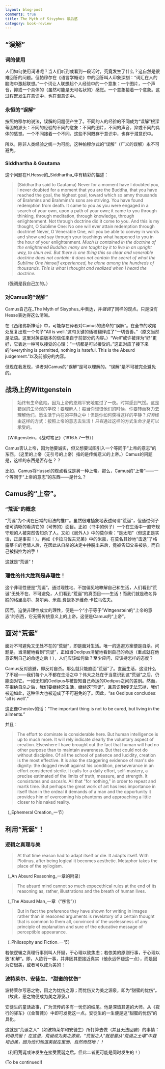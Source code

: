 ```yaml
---
layout: blog-post
comments: true
title: The Myth of Sisyphus 读后感
category: book-review
---
```



## “误解”

### 词的使用

人们如何使用词语呢？当人们听到或看到一段话时，究竟发生了什么？这自然是很难回答的问题。但帕穆尔在《语言学概论》中的回答叫人印象深刻：“词汇在人的脑海中激起联想。”一个词让人联想起个人经验中的一个意象：一个图片，一个声音，抑或一个具体的（虽然可能是无可名状的）感觉。一个意象接着一个意象。这过程既发生在意识中，也在潜意识中。

### 永恒的“误解”

按照帕穆尔的说法，误解的问题便产生了。不同的人的经验的不同成为“误解”根深蒂固的源头：不同的经验的不同的意象：不同的图片，不同的声音，抑或不同的具体的感觉。一个不同接着一个不同。这些不同既存于意识中，也存于潜意识中。

所以，除非人类经验之统一为可能，这种帕穆尔式的“误解”（广义的误解）永不可避免。

### Siddhartha & Gautama

这个问题在H.Hesse的_Siddhartha_中有精彩的描述：

> (Siddhartha said to Gautama) Never for a moment have I doubted you, I never doubted for a moment that you are the Buddha, that you have reached the goal, the highest goal, toward which so amny thousands of Brahmins and Brahmins's sons are striving. You have found redemption from death. It came to you as you were engaged in a search of your own, upon a path of your own; it came to you through thinking, through meditation, through knowledge, through enlightenment. Not through doctrine did it come to you. And this is my thought, O Sublime One: No one will ever attain redemption through doctrine! Never, O Venerable One, will you be able to convey in words and show and say through your teachings what happened to you in the hour of your enlightenment. *Much is contained in the doctrine of the enlightened Buddha; many are taught by it to live in an upright way, to shun evil. But there is one thing this so clear and venerable doctrine does not contain: it does not contain the secret of what the Sublime One himself experienced, he alone among the hundreds of thousands. This is what I thought and realized when I heard the doctrine.*

（强调是我自己加的。）

### 对Camus的“误解”

Camus自己在_The Myth of Sisyphus_中表达，并*强调*了同样的观点。只是没有Hesse表达得这么清晰。

在《西绪弗斯神话》中，可能存在译者对Camus的致命的“误解”。在全书的收尾处反复出现一个句子“All is well.”这句关键的话被翻译成了“一切皆善。”（原文当然是法语。这里对英语版本的信任来自于前部分的内容。）“Well”或许被译为“好”更好，它表达一种可以接受的心理：“一切都是可以接受的。”这正对应了接下来的“everything is permitted, nothing is hateful. This is the Absurd judgement.”以及前部分的内容。

但现在我发现，译者对Camus的“误解”是可以理解的。“误解”是不可被完全避免的。


## 战场上的Wittgenstein

> 始终有生命危险。因为上帝的恩赐平安地度过了一夜。时常感到气馁。这是错误的生命观的学校！要理解人！每当你想恨他们的时候，你要转而努力去理解他们。愿生活于内在的平静之中！但是你如何获得这样的平静？*只有*经由这样的方式：按照上帝的意志去生活！*只有*通过这样的方式生命才是可以承受的。

（Wittgenstein，《战时笔记》（1916.5.7一节））

Camus否认上帝，因为他要诚实，但又想要试图引入一个等同于“上帝的意志”的东西。（这里的上帝（无引号的上帝）指的是传统意义的上帝。）Camus的问题是，这样的东西是否存在？？

比如，Camus将Hussel的观点看成是另一种上帝。那么，Camus的“上帝”——一个等同于“上帝的意志”的东西——是什么？


## Camus的“上帝”。

### “荒诞”的概念

“荒诞”为个词在日常的用法的推广。虽然很难抽象地表述何谓“荒诞”，但通过例子便可清晰的看清它的（可怖的）面目。正如（书中的例子）一个在生活中一直守规守矩的人被突然告知杀了人。又如《局外人》中的莫尔索：“是太阳”（但这正是实话，正是事实！）。再如《卡拉马佐夫兄弟》中的米嘉，在莫名其妙地“击退”了格露莘卡的老情人后，在因此从自杀的决定中挣脱出来后，竟被告知父亲被杀，而自己被指控为凶手！

这就是“荒诞”！

### 理性的伟大胜利是非理性！

这个非理性便是“荒诞”。通过理性地、不加偏见地暸解自己和生活，人们看到“荒诞”无处不在、不可避免，人们看到“荒诞”的真面目——生活！而我们就是改名异姓的格里高尔、莫尔索、米嘉.费饶多罗维奇.卡拉马佐夫。

因而，迫使非理性成立的理性，便是一个“小于等于”Wittgenstein的“上帝的意志”的东西，它无需传统意义上的上帝。这便是Camus的“上帝”。


## 面对“荒诞”

面对不可避免又无处不在的“荒诞”，即是面对生活。唯一的逃避方案便是自杀。问题是，当清醒地看到“荒诞”，正如当Oedipus清醒地看到自己的命运（重点就在他意识到自己的命运之后！），人们应该如何做？至少应问，应该持怎样的态度？

Camus反对逃避，即反对自杀。那么就只能直面“荒诞”了。直面生活，这没什么了不起——我们每个人不都在生活之中？伟大之处在于当意识到这“荒诞”之后，仍能面对它。一如无知的Oedipus与被告知自己命运的Oedipus之间的差别。然而，在拒绝自杀之后，我们要继续这生活，继续这“荒诞”，且意识到便无法忘掉，我们被迫如此，这种伟大也被迫成了不可避免的了。因此，“as Oedipus concludes: 'all is well'.”

这正像Chestov的话：“The important thing is not to be cured, but living in the ailments.”


并且：

> The effort to dominate is considerable here. But human intelligence is up to much more. It will rely indicate clearly the voluntary aspect of creation. Elsewhere I have brought out the fact that human will had no other purpose than to maintain awareness. But that could not do without discipline. Of all the school of patience and lucidity, creation is the most effective. It is also the staggering evidence of man's sle dignity: the dogged revolt against his condition, perseverance in an effort considered sterile. It calls for a daily effort, self-mastery, a precise estimated of the limits of truth, measure, and strength. It consistutes and _ascesis_. All that "for nothing," in order to repeat and martk time. But perhaps the great work of art has less importance in itself than in the ordeal it demands of a man and the opportunity it provides him of overcoming his phantoms and approaching a little closer to his naked reality.

（_Ephemeral Creation_一节）


## 利用“荒诞”！

### 逻辑之真理与美

> At that time reason had to adapt itself or die. It adapts itself. With Plotinus, after being logical it becomes aesthetic. Metaphor takes the place of the syllogism.

（_An Absurd Reasoning_一章的附录）

> The absurd mind cannot so much expecethical rules at the end of its reasoning as, rather, illustrations and the breath of human lives.

（_The Absurd Man_一章（“序言”））

> But in fact the preference they have shown for writing in images rather than in reasoned arguments is revelatory of a certain thought that is common to them all, convinced of the uselessness of any principle of explanation and sure of the educative message of perceptible appearance.

（_Philosophy and Fiction_一节）

若依逻辑之真理行事则叫人怀疑，于心理以致焦虑；若依美的原则行事，于心理以致“和解”。即，人欲行一事，并非因其更接近真实（他永远怀疑这一点），而是因为它很美，或者可以成为美的！



### 波特莱尔、安徒生、“甜蜜的忧伤”

波特莱尔写恶之物，因之为忧伤之源；而忧伤又为美之源泉，即为“甜蜜的忧伤”。（故此，恶之物便成为美之源泉。）

安徒生的童话故事，广为流传的多有一忧伤的结尾。他是深谙其道的大师。从《夜行的驿车》（《金蔷薇》）中即可发觉这一点。安徒生的一生便是这“甜蜜的忧伤”的具化。

这就是“荒诞之人”（如波特莱尔和安徒生）所打算去做（并且无法回避）的事情：*利用荒诞！* *在这里，荒诞成为美之源泉。“荒诞之人”就是要从“荒诞之土壤”中栽培出美，因为他们知道美就在里面，自然而然地！！*

（利用荒诞或许发生在接受荒诞之后。但此二者更可能是同时发生的！）











(To be continued!)

